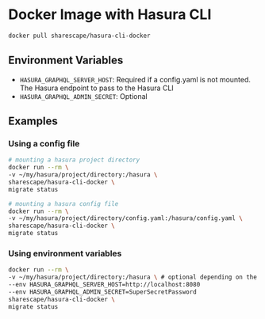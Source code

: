 # Docker Image with Hasura CLI

```sh
docker pull sharescape/hasura-cli-docker
```

## Environment Variables
- `HASURA_GRAPHQL_SERVER_HOST`: Required if a config.yaml is not mounted. The
    Hasura endpoint to pass to the Hasura CLI
- `HASURA_GRAPHQL_ADMIN_SECRET`: Optional

## Examples
### Using a config file
```sh
# mounting a hasura project directory
docker run --rm \
-v ~/my/hasura/project/directory:/hasura \
sharescape/hasura-cli-docker \
migrate status
```

```sh
# mounting a hasura config file
docker run --rm \
-v ~/my/hasura/project/directory/config.yaml:/hasura/config.yaml \
sharescape/hasura-cli-docker \
migrate status
```

### Using environment variables

```sh
docker run --rm \
-v ~/my/hasura/project/directory:/hasura \ # optional depending on the command
--env HASURA_GRAPHQL_SERVER_HOST=http://localhost:8080
--env HASURA_GRAPHQL_ADMIN_SECRET=SuperSecretPassword
sharescape/hasura-cli-docker \
migrate status
```
